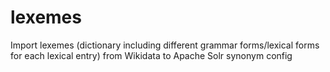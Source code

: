 # lexemes
Import lexemes (dictionary including different grammar forms/lexical forms for each lexical entry) from Wikidata to Apache Solr synonym config
